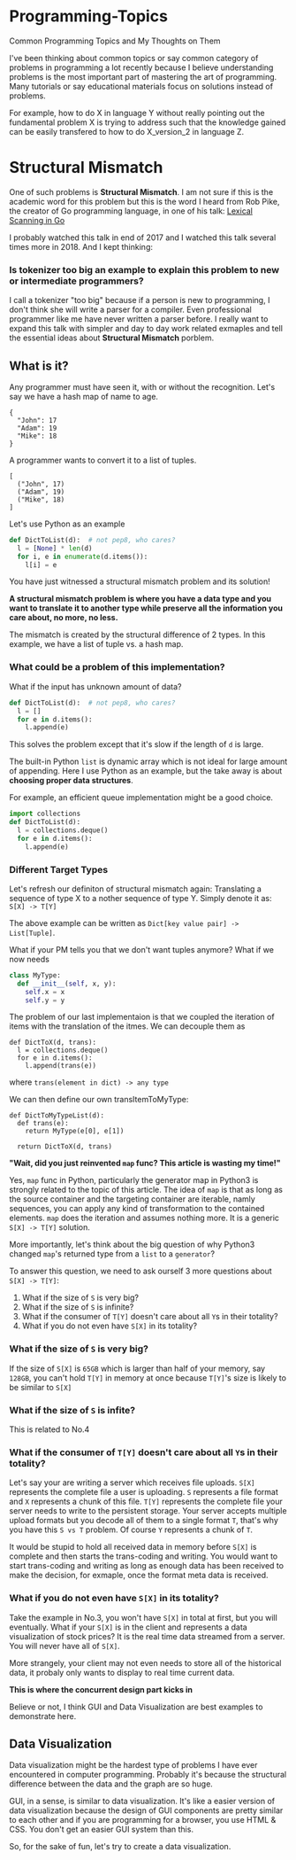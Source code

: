 # Programming-Topics
Common Programming Topics and My Thoughts on Them

I've been thinking about common topics or say common category of problems in programming a lot recently because I believe understanding problems is the most important part of mastering the art of programming. Many tutorials or say educational materials focus on solutions instead of problems.

For example, how to do X in language Y without really pointing out the fundamental problem X is trying to address such that the knowledge gained can be easily transfered to how to do X_version_2 in language Z.

# Structural Mismatch
One of such problems is __Structural Mismatch__. I am not sure if this is the academic word for this problem but this is the word I heard from Rob Pike, the creator of Go programming language, in one of his talk: [Lexical Scanning in Go](https://www.youtube.com/watch?v=HxaD_trXwRE)

I probably watched this talk in end of 2017 and I watched this talk several times more in 2018. And I kept thinking:
### Is tokenizer too big an example to explain this problem to new or intermediate programmers?
I call a tokenizer "too big" because if a person is new to programming, I don't think she will write a parser for a compiler. Even professional programmer like me have never written a parser before. I really want to expand this talk with simpler and day to day work related exmaples and tell the essential ideas about __Structural Mismatch__ porblem.

## What is it?
Any programmer must have seen it, with or without the recognition. Let's say we have a hash map of name to age.
```
{
  "John": 17
  "Adam": 19
  "Mike": 18
}
```
A programmer wants to convert it to a list of tuples.
```
[
  ("John", 17)
  ("Adam", 19)
  ("Mike", 18)
]
```
Let's use Python as an example
```python
def DictToList(d):  # not pep8, who cares?
  l = [None] * len(d)
  for i, e in enumerate(d.items()):
    l[i] = e
```
You have just witnessed a structural mismatch problem and its solution!

__A structural mismatch problem is where you have a data type and you want to translate it to another type while preserve all the information you care about, no more, no less.__

The mismatch is created by the structural difference of 2 types. In this example, we have a list of tuple vs. a hash map.

### What could be a problem of this implementation?
What if the input has unknown amount of data?
```python
def DictToList(d):  # not pep8, who cares?
  l = []
  for e in d.items():
    l.append(e)
```
This solves the problem except that it's slow if the length of `d` is large.

The built-in Python `list` is dynamic array which is not ideal for large amount of appending. Here I use Python as an example, but the take away is about __choosing proper data structures__.

For example, an efficient queue implementation might be a good choice.
```python
import collections
def DictToList(d):
  l = collections.deque()
  for e in d.items():
    l.append(e)
```

### Different Target Types
Let's refresh our definiton of structural mismatch again: Translating a sequence of type X to a nother sequence of type Y.
Simply denote it as:
`S[X] -> T[Y]`

The above example can be written as `Dict[key value pair] -> List[Tuple]`.

What if your PM tells you that we don't want tuples anymore? What if we now needs
```python
class MyType:
  def __init__(self, x, y):
    self.x = x
    self.y = y
```
The problem of our last implementaion is that we coupled the iteration of items with the translation of the itmes. We can decouple them as
```
def DictToX(d, trans):
  l = collections.deque()
  for e in d.items():
    l.append(trans(e))
```
where `trans(element in dict) -> any type`

We can then define our own transItemToMyType:
```
def DictToMyTypeList(d):
  def trans(e):
    return MyType(e[0], e[1])

  return DictToX(d, trans)
```

__"Wait, did you just reinvented `map` func? This article is wasting my time!"__

Yes, `map` func in Python, particularly the generator map in Python3 is strongly related to the topic of this article. The idea of `map` is that as long as the source container and the targeting container are iterable, namly sequences, you can apply any kind of transformation to the contained elements. `map` does the iteration and assumes nothing more. It is a generic `S[X] -> T[Y]` solution.

More importantly, let's think about the big question of why Python3 changed `map`'s returned type from a `list` to a `generator`?

To answer this question, we need to ask ourself 3 more questions about `S[X] -> T[Y]`:
1. What if the size of `S` is very big?
2. What if the size of `S` is infinite?
3. What if the consumer of `T[Y]` doesn't care about all `Y`s in their totality?
4. What if you do not even have `S[X]` in its totality?

### What if the size of `S` is very big?
If the size of `S[X]` is `65GB` which is larger than half of your memory, say `128GB`, you can't hold `T[Y]` in memory at once because `T[Y]`'s size is likely to be similar to `S[X]`

### What if the size of `S` is infite?
This is related to No.4

### What if the consumer of `T[Y]` doesn't care about all `Y`s in their totality?
Let's say your are writing a server which receives file uploads. `S[X]` represents the complete file a user is uploading. `S` represents a file format and `X` represents a chunk of this file. `T[Y]` represents the complete file your server needs to write to the persistent storage. Your server accepts multiple upload formats but you decode all of them to a single format `T`, that's why you have this `S vs T` problem. Of course `Y` represents a chunk of `T`.

It would be stupid to hold all received data in memory before `S[X]` is complete and then starts the trans-coding and writing. You would want to start trans-coding and writing as long as enough data has been received to make the decision, for exmaple, once the format meta data is received.

### What if you do not even have `S[X]` in its totality?
Take the example in No.3, you won't have `S[X]` in total at first, but you will eventually. What if your `S[X]` is in the client and represents a data visualization of stock prices? It is the real time data streamed from a server. You will never have all of `S[X]`.

More strangely, your client may not even needs to store all of the historical data, it probaly only wants to display to real time current data.

__This is where the concurrent design part kicks in__

Believe or not, I think GUI and Data Visualization are best examples to demonstrate here.

## Data Visualization
Data visualization might be the hardest type of problems I have ever encountered in computer programming. Probably it's because the structural difference between the data and the graph are so huge.

GUI, in a sense, is similar to data visualization. It's like a easier version of data visualization because the design of GUI components are pretty similar to each other and if you are programming for a browser, you use HTML & CSS. You don't get an easier GUI system than this.

So, for the sake of fun, let's try to create a data visualization.
